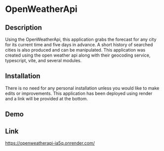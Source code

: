 # OpenWeatherApi

## Description
Using the OpenWeatherApi, this application grabs the forecast for any city for its current time and five days in advance. A short history of searched cities is also produced and can be manipulated. 
This application was created using the open weather api along with their geocoding service, typescript, vite, and several modules.

## Installation
There is no need for any personal installation unless you would like to make edits or improvements. This application has been deployed using render and a link will be provided at the bottom.

## Demo



## Link
https://openweatherapi-ia5q.onrender.com/
